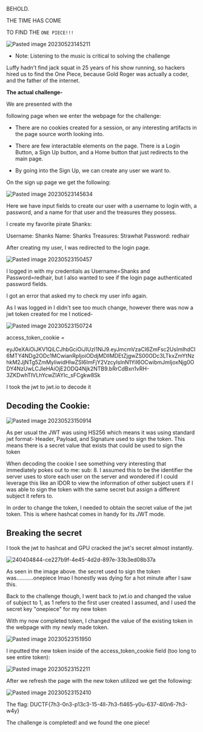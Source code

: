 BEHOLD.

THE TIME HAS COME

TO FIND THE `ONE PIECE!!!`


![Pasted image 20230523145211](https://github.com/GoldenEmp3R0R/DownUnderCTF-2022-Write-Up/assets/125948172/780835e4-72d9-4e63-9d31-e1df8666c41f)



- Note: Listening to the music is critical to solving the challenge



Luffy hadn't find jack squat in 25 years of his show running, so hackers hired us to find the One Piece, because Gold Roger was actually a coder, and the father of the internet.



**The actual challenge-**

We are presented with the 

following page when we enter the webpage for the challenge:





- There are no cookies created for a session, or any interesting artifacts in the page source worth looking into. 

- There are few interactable elements on the page. There is a Login Button, a Sign Up button, and a Home button that just redirects to the main page.

- By going into the Sign Up, we can create any user we want to.




 On the sign up page we get the following:
 

![Pasted image 20230523145634](https://github.com/GoldenEmp3R0R/DownUnderCTF-2022-Write-Up/assets/125948172/7dabc6be-8855-4f2f-a8f1-3f0409078530)


Here we have input fields to create our user with a username to login with, a password, and a name for that user and the treasures they possess.

I create my favorite pirate  Shanks:

Username: Shanks
Name: Shanks
Treasures: Strawhat
Password: redhair


After creating my user, I was redirected to the login page.


![Pasted image 20230523150457](https://github.com/GoldenEmp3R0R/DownUnderCTF-2022-Write-Up/assets/125948172/001d9243-ca23-400c-a60a-1777de0160a8)


I logged in with my credentials as Username=Shanks and Password=redhair, but I also wanted to see if the login page authenticated password fields.

I got an error that asked my to check my user info again.


As I was logged in I didn't see too much change, however there was now a jwt token created for me I noticed- 


![Pasted image 20230523150724](https://github.com/GoldenEmp3R0R/DownUnderCTF-2022-Write-Up/assets/125948172/40d4b8b0-22d9-4d39-bf8f-4e4315646b8e)


access_token_cookie =

eyJ0eXAiOiJKV1QiLCJhbGciOiJIUzI1NiJ9.eyJmcmVzaCI6ZmFsc2UsImlhdCI6MTY4NDg2ODc1MCwianRpIjoiODdjMDllMDEtZjgwZS00ODc3LTkxZmYtNzhkM2JjNTg5ZmMyIiwidHlwZSI6ImFjY2VzcyIsInN1YiI6OCwibmJmIjoxNjg0ODY4NzUwLCJleHAiOjE2ODQ4Njk2NTB9.bRrCdBxn1vRH-3ZKDwhTIVLhYcwZIAYIc_sFCgkw8Sk


I took the jwt to jwt.io to decode it


## Decoding the Cookie:


![Pasted image 20230523150914](https://github.com/GoldenEmp3R0R/DownUnderCTF-2022-Write-Up/assets/125948172/143e32b8-0fc2-4e21-bf27-87c771725270)



As per usual the JWT was using HS256 which means it was using standard jwt format- Header, Payload, and Signature used to sign the token. This means there is a secret value that exists that could be used to sign the token


When decoding the cookie I see something very interesting that immediately pokes out to me: sub: 8. I assumed this to be the identifier the server uses to store each user on the server and wondered if I could leverage this like an IDOR to view the information of other subject users if I was able to sign the token with the same secret but assign a different subject it refers to. 


In order to change the token, I needed to obtain the secret value of the jwt token. This is where hashcat comes in handy for its JWT mode.


## Breaking the secret 

I took the jwt to hashcat and GPU cracked the jwt's secret almost instantly.


![240404844-ce227b9f-4e45-4d2d-897e-33b3ed08b37a](https://github.com/GoldenEmp3R0R/DownUnderCTF-2022-Write-Up/assets/125948172/de7bd6b2-3903-4ca7-9681-b93359111967)


As seen in the image above. the secret used to sign the token was...........onepiece lmao I honestly was dying for a hot minute after I saw this.


Back to the challenge though, I went back to jwt.io and changed the value of subject to 1, as 1 refers to the first user created I assumed, and I used the secret key "onepiece" for my new token 


With my now completed token, I changed the value of the existing token in the webpage with my newly made token.


![Pasted image 20230523151950](https://github.com/GoldenEmp3R0R/DownUnderCTF-2022-Write-Up/assets/125948172/d1f6a3b2-758c-48bd-91e9-804a778d0368)




I inputted the new token inside of the access_token_cookie field (too long to see entire token):


![Pasted image 20230523152211](https://github.com/GoldenEmp3R0R/DownUnderCTF-2022-Write-Up/assets/125948172/613db4fa-d2d8-4760-9a64-5dd5c7a13d80)



After we refresh the page with the new token utilized we get the following:


![Pasted image 20230523152410](https://github.com/GoldenEmp3R0R/DownUnderCTF-2022-Write-Up/assets/125948172/0c89d539-e60a-48f0-a586-eaff32ed5ecb)



The flag: DUCTF{7h3-0n3-p13c3-15-4ll-7h3-fl465-y0u-637-4l0n6-7h3-w4y}

The challenge is completed! and we found the one piece!











